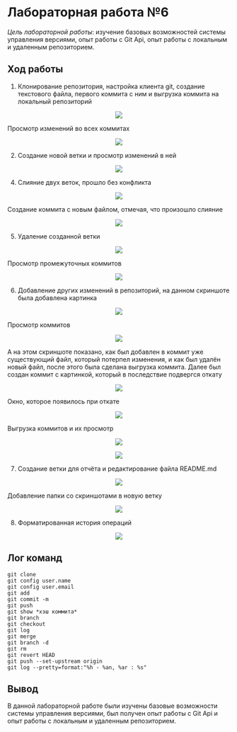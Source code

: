# Лабораторная работа №6
_Цель лабораторной работы_: изучение базовых возможностей системы управления версиями, опыт работы с Git Api, опыт работы с локальным и удаленным репозиторием.

## Ход работы
1. Клонирование репозитория, настройка клиента git, создание текстового файла, первого коммита с ним и выгрузка коммита на локальный репозиторий
<p align="center">
  <img src="https://github.com/sufferix/LR6/blob/report/screens/705.png">
</p>

Просмотр изменений во всех коммитах
<p align="center">
  <img src="https://github.com/sufferix/LR6/blob/report/screens/706.png">
</p>

2. Создание новой ветки и просмотр изменений в ней
<p align="center">
  <img src="https://github.com/sufferix/LR6/blob/report/screens/707.png">
</p>

4. Слияние двух веток, прошло без конфликта
<p align="center">
  <img src="https://github.com/sufferix/LR6/blob/report/screens/708.png">
</p>

Создание коммита с новым файлом, отмечая, что произошло слияние
<p align="center">
  <img src="https://github.com/sufferix/LR6/blob/report/screens/709.png">
</p>

5. Удаление созданной ветки
<p align="center">
  <img src="https://github.com/sufferix/LR6/blob/report/screens/710.png">
</p>

Просмотр промежуточных коммитов
<p align="center">
  <img src="https://github.com/sufferix/LR6/blob/report/screens/712.png">
</p>

6. Добавление других изменений в репозиторий, на данном скриншоте была добавлена картинка
<p align="center">
  <img src="https://github.com/sufferix/LR6/blob/report/screens/714.png">
</p>

Просмотр коммитов
<p align="center">
  <img src="https://github.com/sufferix/LR6/blob/report/screens/714g.png">
</p>

А на этом скриншоте показано, как был добавлен в коммит уже существующий файл, который потерпел изменения, и как был удалён новый файл, после этого была сделана выгрузка коммита. Далее был создан коммит с картинкой, который в последствие подвергся откату
<p align="center">
  <img src="https://github.com/sufferix/LR6/blob/report/screens/715.jpg">
</p>

Окно, которое появилось при откате
<p align="center">
  <img src="https://github.com/sufferix/LR6/blob/report/screens/716.jpg">
</p>

Выгрузка коммитов и их просмотр
<p align="center">
  <img src="https://github.com/sufferix/LR6/blob/report/screens/717.png">
</p>
<p align="center">
  <img src="https://github.com/sufferix/LR6/blob/report/screens/718.png">
</p>

7. Создание ветки для отчёта и редактирование файла README.md
<p align="center">
  <img src="https://github.com/sufferix/LR6/blob/report/screens/720.png">
</p>

Добавление папки со скриншотами в новую ветку
<p align="center">
  <img src="https://github.com/sufferix/LR6/blob/report/screens/721.png">
</p>

8. Форматированная история операций
<p align="center">
  <img src="https://github.com/sufferix/LR6/blob/report/screens/722.png">
</p>

## Лог команд
```
git clone
git config user.name
git config user.email
git add
git commit -m
git push
git show *хэш коммита*
git branch
git checkout
git log
git merge
git branch -d
git rm
git revert HEAD
git push --set-upstream origin 
git log --pretty=format:"%h - %an, %ar : %s"
```

## Вывод
В данной лабораторной работе были изучены базовые возможности системы управления версиями, был получен опыт работы с Git Api и опыт работы с локальным и удаленным репозиторием.